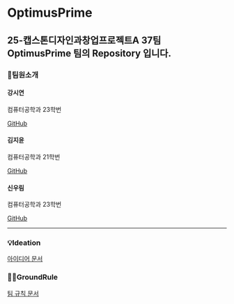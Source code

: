 # OptimusPrime
## 25-캡스톤디자인과창업프로젝트A 37팀 **OptimusPrime** 팀의 Repository 입니다.

### 👥팀원소개
#### 강시연  

컴퓨터공학과 23학번  

[GitHub](https://github.com/uoehisx)
#### 김지윤  

컴퓨터공학과 21학번   

[GitHub](https://github.com/horokkk)
#### 신우림  

컴퓨터공학과 23학번  

[GitHub](https://github.com/RainyForest23)  

---
### 💡Ideation
[아이디어 문서](Ideation.md)
### 👩‍💻GroundRule
[팀 규칙 문서](GroundRule.md)
